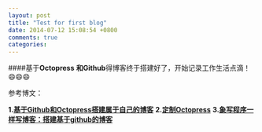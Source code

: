 ```yaml
---
layout: post
title: "Test for first blog"
date: 2014-07-12 15:08:54 +0800
comments: true
categories: 
---
```

####基于**Octopress** **和Github**得博客终于搭建好了，开始记录工作生活点滴！😄😄😄

参考博文：

**1.[基于Github和Octopress搭建属于自己的博客](http://msching.github.io/blog/2014/04/11/starting/ "Title")**
**2.[定制Octopress](http://biaobiaoqi.me/blog/2013/07/10/decorate-octopress/ "Title")**
**3.[象写程序一样写博客：搭建基于github的博客](http://blog.devtang.com/blog/2012/02/10/setup-blog-based-on-github/ "Title")**
